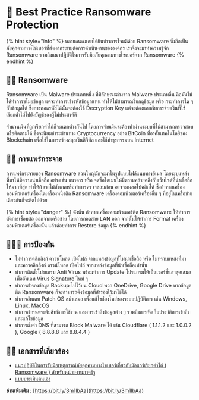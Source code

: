 # 🎩 Best Practice Ransomware Protection

{% hint style="info" %}
หลายคนคงเคยได้ยินข่าวการโจมตีด้วย Ransomware ซึ่งถือเป็นภัยคุกคามทางไซเบอร์ที่ส่งผลกระทบต่อการดำเนินงานขององค์กร เราจึงจะมาทำความรู้จัก Ransomware รวมถึงแนวปฏิบัติในการรับมือภัยคุกคามทางไซเบอร์จาก Ransomware
{% endhint %}

## **🧔🏻 Ransomware**

Ransomware เป็น Malware ประเภทหนึ่ง ที่มีลักษณะต่างจาก Malware ประเภทอื่น คือมันไม่ได้ทำการขโมยข้อมูล แต่จะทำการเข้ารหัสข้อมูลแทน ทำให้ไม่สามารถเรียกดูข้อมูล หรือ กระทำการใด ๆ กับข้อมูลได้ ซึ่งการถอดรหัสได้นั้นจะต้องใช้ Decryption Key แต่จะต้องแลกกับการจ่ายเงินที่ใช้เรียกค่าไถ่ไปยังบัญชีของผู้ไม่ประสงค์ดี

จำนวนเงินที่ถูกเรียกค่าไถ่ก็จะแตกต่างกันไป โดยการจ่ายเงินจะต้องทำผ่านระบบที่ไม่สามารถตรวจสอบหรือติดตามได้ ซึ่งจะนิยมชำระผ่านทาง Cryptocurrency อย่าง BitCoin ที่อาศัยเทคโนโลยีของ Blockchain เพื่อใช้ในการสร้างสกุลเงินดิจิทัล และใช้ทำธุรกรรมบน Internet

## **👮🏻 การแพร่กระจาย**

การแพร่กระจายของ Ransomware ส่วนใหญ่มักจะมาในรูปแบบไฟล์แนบทางอีเมล โดยระบุแหล่งที่มาให้มีความน่าเชื่อถือ อย่างเช่น ธนาคาร หรือ จดชื่อโดเมนให้มีตวามคล้ายคลึงกับเว็บไซต์ที่น่าเชื่อถือให้มากที่สุด ทำให้ถ้าเราไม่สังเกตหรือทำการตรวจสอบก่อน อาจจะเผลอไปคลิกได้ ซึ่งถ้าหากเครื่องคอมพิวเตอร์เครื่องใดเครื่องหนึ่งติด Ransomware เครื่องคอมพิวเตอร์เครื่องอื่น ๆ ที่อยู่ในเครือข่ายเดียวกันก็จะติดไปด้วย

{% hint style="danger" %}
ดังนั้น ถ้าหากเครื่องคอมพิวเตอร์ติด Ransomware ให้ทำการตัดการเชื่อมต่อ ออกจากเครือข่าย โดยการถอดสาย LAN ออก จากนั้นให้ทำการ Format เครื่องคอมพิวเตอร์เครื่องนั้น แล้วค่อยทำการ Restore ข้อมูล
{% endhint %}

## **💂🏻‍♂️ การป้องกัน**

* ไม่ทำการคลิกลิงก์ ดาวนโหลด เปิดไฟล์ จากแหล่งข้อมูลที่ไม่น่าเชื่อถือ หรือ ไม่ทราบแหล่งที่มา และควรคลิกลิงก์ ดาวน์โหลด เปิดไฟล์ จากแหล่งข้อมูลที่น่าเชื่อถือเท่านั้น
* ทำการติดตั้งโปรแกรม Anti Virus พร้อมทำการ Update โปรแกรมให้เป็นเวอร์ชั่นล่าสุดเสมอ เพื่ออัพเดท Virus Signature ใหม่ ๆ
* ทำการสำรองข้อมูล Backup ไปไว้บน Cloud พวก OneDrive, Google Drive หากข้อมูลติด Ransomware ก็จะสามารถดึงข้อมูลที่สำรองไว้มาใช้ได้
* ทำการอัพเดท Patch OS สม่ำเสมอ เพื่อแก้ไขช่องโหว่ของระบบปฏิบัติการ เช่น Windows, Linux, MacOS
* ทำการกำหนดระดับสิทธิการใช้งาน และการเข้าถึงข้อมูลต่าง ๆ รวมถึงการจัดเก็บประวัติการเข้าถึงและแก้ไขข้อมูล
* ทำการตั้งค่า DNS ที่สามารถ Block Malware ได้ เช่น Cloudflare ( 1.1.1.2 และ 1.0.0.2 ), Google ( 8.8.8.8 และ 8.8.4.4 )

## **🕵🏻 เอกสารที่เกี่ยวข้อง**

* [แนวปฏิบัติในการรับมือเหตุการณ์ภัยคุกคามทางไซเบอร์เกี่ยวกับมัลแวร์เรียกค่าไถ่ ( Ransomware ) สำหรับหน่วยงานภาครัฐ](https://www.etda.or.th/getattachment/newsevents/pr-news/ThaiCERT/etda-recommendation-ransomware-guideline/ETDAannounce-29Sep62-guildeline-ransomware.pdf.aspx?lang=th-TH)
* [แบบประเมินตนเอง](https://www.etda.or.th/getattachment/newsevents/pr-news/ThaiCERT/etda-recommendation-ransomware-guideline/20200928\_Ransomware\_Checklist\_Rev1-1.pdf.aspx?lang=th-TH)

**อ่านเพิ่มเติม** : [https://bit.ly/3m1lbAa](https://bit.ly/3m1lbAa)
